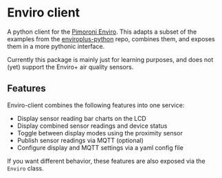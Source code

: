 # Enviro client
A python client for the [Pimoroni Enviro](https://shop.pimoroni.com/products/enviro?variant=31155658489939).
This adapts a subset of the examples from the
[enviroplus-python](https://github.com/pimoroni/enviroplus-python) repo, combines them, and exposes them in a more pythonic interface.

Currently this package is mainly just for learning purposes, and does not (yet) support the Enviro+ air quality sensors.

## Features
Enviro-client combines the following features into one service:
* Display sensor reading bar charts on the LCD
* Display combined sensor readings and device status
* Toggle between display modes using the proximity sensor
* Publish sensor readings via MQTT (optional)
* Configure display and MQTT settings via a yaml config file

If you want different behavior, these features are also exposed via the `Enviro` class.
